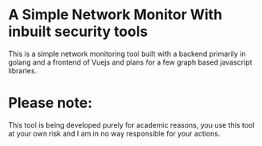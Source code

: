# A Simple Network Monitor With inbuilt security tools

This is a simple network monitoring tool built with a backend primarily in golang and a frontend of Vuejs and plans for a few graph based javascript libraries.

# Please note:

This tool is being developed purely for academic reasons, you use this tool at your own risk and I am in no way responsible for your actions.